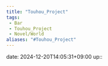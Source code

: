 ```yaml
---
title: "Touhou_Project"
tags:
 - Bar
 - Touhou_Project
 - Novel/World
aliases: "#Touhou_Project"
---
```


date: 2024-12-20T14:05:31+09:00
up::


